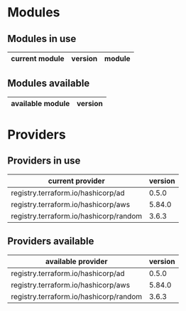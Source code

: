 # Modules

## Modules in use

current module | version | module
-------------- | ------- | ------

## Modules available

available module | version
---------------- | -------

# Providers

## Providers in use

current provider | version
---------------- | -------
registry.terraform.io/hashicorp/ad | 0.5.0
registry.terraform.io/hashicorp/aws | 5.84.0
registry.terraform.io/hashicorp/random | 3.6.3

## Providers available

available provider | version
------------------ | -------
registry.terraform.io/hashicorp/ad | 0.5.0
registry.terraform.io/hashicorp/aws | 5.84.0
registry.terraform.io/hashicorp/random | 3.6.3
